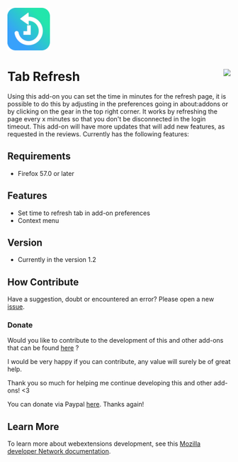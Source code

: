 ![Tab Refresh](/src/res/icons/icon@2x.png)
# Tab Refresh [<img align="right" src="https://addons.cdn.mozilla.net/static/img/addons-buttons/AMO-button_2.png">](https://addons.mozilla.org/en-US/firefox/addon/Tab-Refresh/)

Using this add-on you can set the time in minutes for the refresh page, it is possible to do this by adjusting in the preferences going in about:addons or by clicking on the gear in the top right corner. It works by refreshing the page every x minutes so that you don't be disconnected in the login timeout. This add-on will have more updates that will add new features, as requested in the reviews. Currently has the following features:

## Requirements
* Firefox 57.0 or later

## Features
* Set time to refresh tab in add-on preferences
* Context menu

## Version
* Currently in the version 1.2

## How Contribute
Have a suggestion, doubt or encountered an error? Please open a new [issue](https://github.com/jhonatasrm/tab-refresh/issues).

### Donate
Would you like to contribute to the development of this and other add-ons that can be found <a href="https://addons.mozilla.org/en-US/firefox/user/13670188/">here</a> ? 

I would be very happy if you can contribute, any value will surely be of great help.

Thank you so much for helping me continue developing this and other add-ons! <3

You can donate via Paypal <a href="https://www.paypal.com/cgi-bin/webscr?cmd=_donations&business=jhonatasrm@gmail.com&lc=US&item_name=Donation+to+Tab+Refresh&no_note=0&cn=&curency_code=USD&bn=PP-DonationsBF:btn_donateCC_LG.gif:NonHosted">here</a>. Thanks again! 


## Learn More 
To learn more about webextensions development, see this [Mozilla developer Network documentation](https://developer.mozilla.org/en-US/Add-ons/WebExtensions).